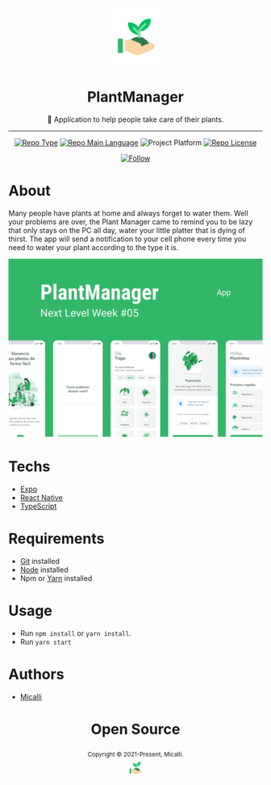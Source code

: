 <div align="center">
    <img src="/assets/icon.png" width="120" />    
    <h1>PlantManager</h1>  
    <p>🌱 Application to help people take care of their plants.</p>    
    <hr />    
    <p>
        <a href="https://rocketseat.com.br/"><img src="https://img.shields.io/badge/type-nlw-purple" alt="Repo Type" /></a>
        <a href="https://www.typescriptlang.org/"><img src="https://img.shields.io/badge/language-typescript-blue" alt="Repo Main Language" /></a>
        <img src="https://img.shields.io/badge/platform-mobile-blueviolet" alt="Project Platform" />                
        <a href="https://opensource.org/licenses/MIT"><img src="https://img.shields.io/github/license/zevdvlpr/plantmanager?color=red&label=license" alt="Repo License" /></a>
    </p>     
    <p><a href="https://www.linkedin.com/in/brunomicalli/" target="_blank"><img src="https://img.shields.io/twitter/url?label=Connect%20%40BrunoMicalli&logo=linkedin&url=https%3A%2F%2Fwww.twitter.com%2zevdvlpr%2F" alt="Follow" /></a><p>
</div>

# About

Many people have plants at home and always forget to water them. Well your problems are over, the Plant Manager came to remind you to be lazy that only stays on the PC all day, water your little platter that is dying of thirst. The app will send a notification to your cell phone every time you need to water your plant according to the type it is.
<div align="center">
    <img src="/assets/cover.png" width="700" /> 
</div>

# Techs

 - [Expo](https://expo.io/)  
 - [React Native](https://reactnative.dev/)
 - [TypeScript](https://www.typescriptlang.org/)

# Requirements

- [Git](https://git-scm.com/) installed
- [Node](https://node.js.org/) installed
- Npm or [Yarn](https://yarnpkg.com/) installed

# Usage

- Run `npm install` or `yarn install`.
- Run `yarn start`

# Authors

- [Micalli](https://github.com/Micalli)


<div align="center">
  <h1>Open Source</h1>
  <sub>Copyright © 2021-Present, Micalli.</sub>
    <br>
  <img src="/assets/icon.png" width="40" />
</div>
